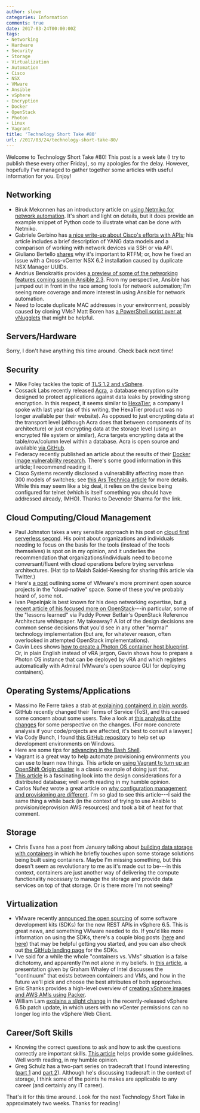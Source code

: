 ```yaml
---
author: slowe
categories: Information
comments: true
date: 2017-03-24T00:00:00Z
tags:
- Networking
- Hardware
- Security
- Storage
- Virtualization
- Automation
- Cisco
- NSX
- VMware
- Ansible
- vSphere
- Encryption
- Docker
- OpenStack
- Photon
- Linux
- Vagrant
title: 'Technology Short Take #80'
url: /2017/03/24/technology-short-take-80/
---
```


Welcome to Technology Short Take #80! This post is a week late (I try to publish these every other Friday), so my apologies for the delay. However, hopefully I've managed to gather together some articles with useful information for you. Enjoy!

## Networking

* Biruk Mekonnen has an introductory article on [using Netmiko for network automation][link-1]. It's short and light on details, but it does provide an example snippet of Python code to illustrate what can be done with Netmiko.
* Gabriele Gerbino has [a nice write-up about Cisco's efforts with APIs][link-4]; his article includes a brief description of YANG data models and a comparison of working with network devices via SSH or via API.
* Giuliano Bertello [shares][link-25] why it's important to RTFM; or, how he fixed an issue with a Cross-vCenter NSX 6.2 installation caused by duplicate NSX Manager UUIDs.
* Andrius Benokraitis provides [a preview of some of the networking features coming soon in Ansible 2.3][link-27]. From my perspective, Ansible has jumped out in front in the race among tools for network automation; I'm seeing more coverage and more interest in using Ansible for network automation.
* Need to locate duplicate MAC addresses in your environment, possibly caused by cloning VMs? Matt Boren has [a PowerShell script over at vNugglets][link-29] that might be helpful.

## Servers/Hardware

Sorry, I don't have anything this time around. Check back next time!

## Security

* Mike Foley tackles the topic of [TLS 1.2 and vSphere][link-14]. 
* Cossack Labs recently released [Acra][link-18], a database encryption suite designed to protect applications against data leaks by providing strong encryption. In this respect, it seems similar to [HexaTier][link-19], a company I spoke with last year (as of this writing, the HexaTier product was no longer available per their website). As opposed to just encrypting data at the transport level (although Acra does that between components of its architecture) or just encrypting data at the storage level (using an encrypted file system or similar), Acra targets encrypting data at the table/row/column level within a database. Acra is open source and available [via GitHub][link-20].
* Federacy recently published an article about the results of their [Docker image vulnerability research][link-22]. There's some good information in this article; I recommend reading it.
* Cisco Systems recently disclosed a vulnerability affecting more than 300 models of switches; see [this Ars Technica article][link-30] for more details. While this may seem like a big deal, it relies on the device being configured for telnet (which is itself something you should have addressed already, IMHO). Thanks to Devender Sharma for the link.

## Cloud Computing/Cloud Management

* Paul Johnston takes a very sensible approach in his post on [cloud first serverless second][link-5]. His point about organizations and individuals needing to focus on the basis for the tools (instead of the tools themselves) is spot on in my opinion, and it underlies the recommendation that organizations/individuals need to become conversant/fluent with cloud operations before trying serverless architectures. (Hat tip to Maish Saidel-Keesing for sharing this article via Twitter.)
* Here's [a post][link-7] outlining some of VMware's more prominent open source projects in the "cloud-native" space. Some of these you've probably heard of, some not.
* Ivan Pepelnjak is best known for his deep networking expertise, but [a recent article of his focused more on OpenStack][link-21]---in particular, some of the "lessons learned" via Paddy Power Betfair's OpenStack Reference Architecture whitepaper. My takeaway? A lot of the design decisions are common sense decisions that you'd see in any other "normal" technology implementation (but are, for whatever reason, often overlooked in attempted OpenStack implementations).
* Gavin Lees shows [how to create a Photon OS container host blueprint][link-24]. Or, in plain English instead of vRA jargon, Gavin shows how to prepare a Photon OS instance that can be deployed by vRA and which registers automatically with Admiral (VMware's open source GUI for deploying containers).

## Operating Systems/Applications

* Massimo Re Ferre takes a stab at [explaining containerd in plain words][link-2].
* GitHub recently changed their Terms of Service (ToS), and this caused some concern about some users. Take a look at [this analysis of the changes][link-3] for some perspective on the changes. (For more concrete analysis if your code/projects are affected, it's best to consult a lawyer.)
* Via Cody Bunch, I found [this GitHub repository][link-6] to help set up development environments on Windows.
* Here are some tips for [advancing in the Bash Shell][link-15].
* Vagrant is a great way to help automate provisioning environments you can use to learn new things. This article on [using Vagrant to turn up an OpenShift Origin cluster][link-16] is a classic example of doing just that.
* [This article][link-17] is a fascinating look into the design considerations for a distributed database; well worth reading in my humble opinion.
* Carlos Nuñez wrote a great article on [why configuration management and provisioning are different][link-23]. I'm so glad to see this article---I said the same thing a while back (in the context of trying to use Ansible to provision/deprovision AWS resources) and took a bit of heat for that comment.

## Storage

* Chris Evans has a post from January talking about [building data storage with containers][link-33] in which he briefly touches upon some storage solutions being built using containers. Maybe I'm missing something, but this doesn't seem as revolutionary to me as it's made out to be---in this context, containers are just another way of delivering the compute functionality necessary to manage the storage and provide data services on top of that storage. Or is there more I'm not seeing?

## Virtualization

* VMware recently [announced the open sourcing][link-8] of some software development kits (SDKs) for the new REST APIs in vSphere 6.5. This is great news, and something VMware needed to do. If you'd like more information on using the SDKs, there's a couple blog posts ([here][link-9] and [here][link-10]) that may be helpful getting you started, and you can also check out [the GitHub landing page][link-11] for the SDKs.
* I've said for a while the whole "containers vs. VMs" situation is a false dichotomy, and apparently I'm not alone in my beliefs. In [this article][link-12], a presentation given by Graham Whaley of Intel discusses the "continuum" that exists between containers and VMs, and how in the future we'll pick and choose the best attributes of both approaches.
* Eric Shanks provides a high-level overview of [creating vSphere images and AWS AMIs using Packer][link-13].
* William Lam [explains a slight change][link-26] in the recently-released vSphere 6.5b patch update, in which users with no vCenter permissions can no longer log into the vSphere Web Client.

## Career/Soft Skills

* Knowing the correct questions to ask and how to ask the questions correctly are important skills. [This article][link-28] helps provide some guidelines. Well worth reading, in my humble opinion.
* Greg Schulz has a two-part series on tradecraft that I found interesting ([part 1][link-31] and [part 2][link-32]). Although he's discussing tradecraft in the context of storage, I think some of the points he makes are applicable to any career (and certainly any IT career).

That's it for this time around. Look for the next Technology Short Take in approximately two weeks. Thanks for reading!



[link-1]: https://www.linkedin.com/pulse/network-automation-part-1-using-netmiko-python-library-mekonnen
[link-2]: https://blogs.vmware.com/cloudnative/docker-containerd-explained-plain-words/
[link-3]: https://www.earth.li/~noodles/blog/2017/03/github-tos-change.html
[link-4]: https://projectme10.wordpress.com/2017/03/06/cisco-wants-you-to-use-apis-and-it-shows/
[link-5]: https://medium.com/@PaulDJohnston/cloud-first-serverless-second-1c086f282326#.7bdzrzdle
[link-6]: https://github.com/accidentaldeveloper/windows-development-environment
[link-7]: https://blogs.vmware.com/cloudnative/enhance-cloud-native-deployments-open-source-projects/
[link-8]: https://blogs.vmware.com/opensource/2017/03/09/integration-vmware-vsphere-using-new-open-sourced-software-development-kits/
[link-9]: https://blogs.vmware.com/code/2017/02/02/getting-started-vsphere-automation-sdk-rest/
[link-10]: https://blogs.vmware.com/code/2017/02/15/getting-started-vsphere-automation-sdk-rest-p2/
[link-11]: https://vmware.github.io/vsphere-automation-sdk/
[link-12]: https://www.linux.com/blog/re-imagining-container-stack-optimize-space-and-speed
[link-13]: http://theithollow.com/2017/03/06/using-packer-create-vsphere-aws-images/
[link-14]: https://blogs.vmware.com/vsphere/2017/03/vsphere-tls-1-2.html
[link-15]: http://samrowe.com/wordpress/advancing-in-the-bash-shell/
[link-16]: https://zwischenzugs.wordpress.com/2017/03/04/a-complete-openshift-cluster-on-vagrant-step-by-step/
[link-17]: https://www.cockroachlabs.com/blog/living-without-atomic-clocks/
[link-18]: https://www.cossacklabs.com/acra/
[link-19]: http://www.hexatier.com/
[link-20]: https://github.com/cossacklabs/acra
[link-21]: http://blog.ipspace.net/2017/03/worth-reading-building-openstack.html
[link-22]: https://www.federacy.com/docker_image_vulnerabilities
[link-23]: https://www.thoughtworks.com/insights/blog/why-configuration-management-and-provisioning-are-different
[link-24]: http://gavoncloud.com/create-photon-os-container-host-blueprint/
[link-25]: http://blog.bertello.org/2017/01/nsx-cross-vc-6-2-control-plane-agent-to-controller-unknown-status-and-nsx-manager-uuid/
[link-26]: http://www.virtuallyghetto.com/2017/03/vsphere-6-5b-prevents-vsphere-web-client-logins-for-users-wo-vc-permissions.html
[link-27]: https://www.ansible.com/blog/networking-features-in-ansible-2-3
[link-28]: http://www.catb.org/esr/faqs/smart-questions.html
[link-29]: http://www.vnugglets.com/2011/08/dev-find-duplicate-vm-nic-mac-addresses.html
[link-30]: https://arstechnica.com/security/2017/03/a-simple-command-allows-the-cia-to-commandeer-318-models-of-cisco-switches/
[link-31]: http://storageioblog.com/data-infrastructure-server-storage-io-related-tradecraft-overview/
[link-32]: http://storageioblog.com/data-infrastructure-server-storage-io-tradecraft-trends/
[link-33]: https://blog.architecting.it/2017/01/13/building-data-storage-with-containers/
